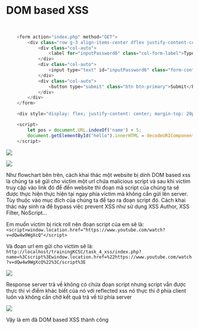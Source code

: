 # DOM based XSS

```javascript
    

    <form action="index.php" method="GET">
        <div class="row g-3 align-items-center dflex justify-content-center mt-3">
            <div class="col-auto">
                <label for="inputPassword6" class="col-form-label">Type your name:</label>
            </div>
            <div class="col-auto">
                <input type="text" id="inputPassword6" class="form-control" aria-describedby="passwordHelpInline" name="name">
            </div>
            <div class="col-auto">
                <button type="submit" class="btn btn-primary">Submit</button>
            </div>
        </div>
    </form>

    <div style="display: flex; justify-content: center; margin-top: 20px;" id="hello"></div>

    <script>
        let pos = document.URL.indexOf('name') + 5;
        document.getElementById("hello").innerHTML = decodeURIComponent(document.URL.substring(pos));
    </script>
```

![](https://images.viblo.asia/cc00ebb0-67cc-4110-91e4-4188104777fd.png)

![](https://i.imgur.com/hGTqLET.png)

Như flowchart bên trên, cách khai thác một website bị dính DOM based xss là chúng ta sẽ gửi cho victim một url chứa malicious script và sau khi victim truy cập vào link đó để đến website thì đoạn mã script của chúng ta sẽ được thực hiện thực hiện tại ngay phía victim mà không cần gửi lên server. Tùy thuộc vào mục đích của chúng ta để tạo ra đoạn script đó. Cách khai thác này sinh ra để bypass việc prevent XSS như sử dụng XSS Author, XSS Filter, NoScript...

Em muốn victim bị rick roll nên đoạn script của em sẽ là: `<script>window.location.href="https://www.youtube.com/watch?v=dQw4w9WgXcQ"</script>`

Và đoạn url em gửi cho victim sẽ là: `http://localhost/trainingKCSC/task_4_xss/index.php?name=%3Cscript%3Ewindow.location.href=%22https://www.youtube.com/watch?v=dQw4w9WgXcQ%22%3C/script%3E`

![](https://i.imgur.com/q1SzhgO.png)

Response server trả về không có chứa đoạn script nhưng script vẫn được thực thi vì điểm khác biết của nó với reflected xss nó thực thi ở phía client luôn và không cần chờ kết quả trả về từ phía server

![](https://i.imgur.com/ArjCBHo.png)

Vậy là em đã DOM based XSS thành công